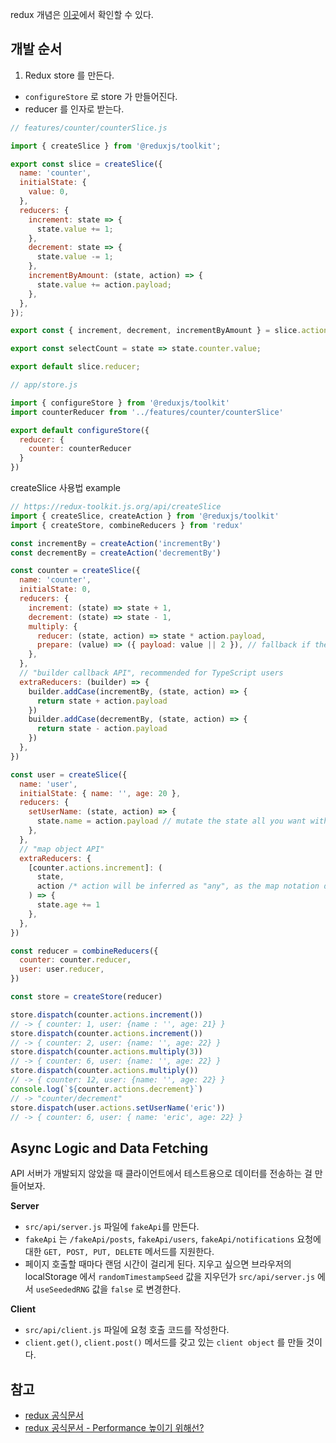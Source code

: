 redux 개념은 [이곳](../javascript/what-is/redux.md)에서 확인할 수 있다.

## 개발 순서

1. Redux store 를 만든다.
- `configureStore` 로 store 가 만들어진다.
- reducer 를 인자로 받는다.
```js
// features/counter/counterSlice.js

import { createSlice } from '@reduxjs/toolkit';

export const slice = createSlice({
  name: 'counter',
  initialState: {
    value: 0,
  },
  reducers: {
    increment: state => {
      state.value += 1;
    },
    decrement: state => {
      state.value -= 1;
    },
    incrementByAmount: (state, action) => {
      state.value += action.payload;
    },
  },
});

export const { increment, decrement, incrementByAmount } = slice.actions;

export const selectCount = state => state.counter.value;

export default slice.reducer;
```

```js
// app/store.js

import { configureStore } from '@reduxjs/toolkit'
import counterReducer from '../features/counter/counterSlice'

export default configureStore({
  reducer: {
    counter: counterReducer
  }
})
```

createSlice 사용법 example
```js
// https://redux-toolkit.js.org/api/createSlice
import { createSlice, createAction } from '@reduxjs/toolkit'
import { createStore, combineReducers } from 'redux'

const incrementBy = createAction('incrementBy')
const decrementBy = createAction('decrementBy')

const counter = createSlice({
  name: 'counter',
  initialState: 0,
  reducers: {
    increment: (state) => state + 1,
    decrement: (state) => state - 1,
    multiply: {
      reducer: (state, action) => state * action.payload,
      prepare: (value) => ({ payload: value || 2 }), // fallback if the payload is a falsy value
    },
  },
  // "builder callback API", recommended for TypeScript users
  extraReducers: (builder) => {
    builder.addCase(incrementBy, (state, action) => {
      return state + action.payload
    })
    builder.addCase(decrementBy, (state, action) => {
      return state - action.payload
    })
  },
})

const user = createSlice({
  name: 'user',
  initialState: { name: '', age: 20 },
  reducers: {
    setUserName: (state, action) => {
      state.name = action.payload // mutate the state all you want with immer
    },
  },
  // "map object API"
  extraReducers: {
    [counter.actions.increment]: (
      state,
      action /* action will be inferred as "any", as the map notation does not contain type information */
    ) => {
      state.age += 1
    },
  },
})

const reducer = combineReducers({
  counter: counter.reducer,
  user: user.reducer,
})

const store = createStore(reducer)

store.dispatch(counter.actions.increment())
// -> { counter: 1, user: {name : '', age: 21} }
store.dispatch(counter.actions.increment())
// -> { counter: 2, user: {name: '', age: 22} }
store.dispatch(counter.actions.multiply(3))
// -> { counter: 6, user: {name: '', age: 22} }
store.dispatch(counter.actions.multiply())
// -> { counter: 12, user: {name: '', age: 22} }
console.log(`${counter.actions.decrement}`)
// -> "counter/decrement"
store.dispatch(user.actions.setUserName('eric'))
// -> { counter: 6, user: { name: 'eric', age: 22} }
```

## Async Logic and Data Fetching
API 서버가 개발되지 않았을 때 클라이언트에서 테스트용으로 데이터를 전송하는 걸 만들어보자.

**Server**
- `src/api/server.js` 파일에 `fakeApi`를 만든다.
- `fakeApi` 는 `/fakeApi/posts`, `fakeApi/users`, `fakeApi/notifications` 요청에 대한 `GET, POST, PUT, DELETE` 메서드를 지원한다.
- 페이지 호출할 때마다 랜덤 시간이 걸리게 된다. 지우고 싶으면 브라우저의 localStorage 에서 `randomTimestampSeed` 값을 지우던가 `src/api/server.js` 에서 `useSeededRNG` 값을 `false` 로 변경한다.

**Client**
- `src/api/client.js` 파일에 요청 호출 코드를 작성한다.
- `client.get()`, `client.post()` 메서드를 갖고 있는 `client object` 를 만들 것이다.

 
## 참고
- [redux 공식문서](https://redux.js.org/tutorials/essentials/part-2-app-structure)
- [redux 공식문서 - Performance 높이기 위해선?](https://redux.js.org/tutorials/essentials/part-6-performance-normalization)